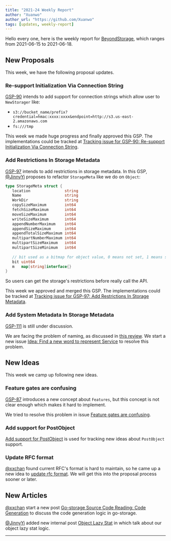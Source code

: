 ```yaml
---
title: "2021-24 Weekly Report"
author: "Xuanwo"
author_url: "https://github.com/Xuanwo"
tags: [updates, weekly-report]
---
```


Hello every one, here is the weekly report for [BeyondStorage](https://beyondstorage.io), which ranges from 2021-06-15 to 2021-06-18.

<!--truncate-->

## New Proposals

This week, we have the following proposal updates.

### Re-support Initialization Via Connection String

[GSP-90](https://github.com/beyondstorage/specs/pull/90) intends to add support for connection strings which allow user to `NewStorager` like:

- `s3://bucket_name/prefix?credential=hmac:xxxx:xxxx&endpoint=http://s3.us-east-2.amazonaws.com`
- `fs:///tmp`

This week we made huge progress and finally approved this GSP. The implementations could be tracked at [Tracking issue for GSP-90: Re-support Initialization Via Connection String](https://github.com/beyondstorage/go-storage/issues/600).

### Add Restrictions In Storage Metadata

[GSP-97](https://github.com/beyondstorage/specs/pull/97) intends to add restrictions in storage metadata. In this GSP, [@JinnyYi] proposes to refactor `StorageMeta` like we do on `Object`:

```go
type StorageMeta struct {
   location               string
   Name                   string
   WorkDir                string
   copySizeMaximum        int64
   fetchSizeMaximum       int64
   moveSizeMaximum        int64
   writeSizeMaximum       int64
   appendNumberMaximum    int64
   appendSizeMaximum      int64
   appendTotalSizeMaximum int64
   multipartNumberMaximum int64
   multipartSizeMaximum   int64
   multipartSizeMinimum   int64
   
   // bit used as a bitmap for object value, 0 means not set, 1 means set 
   bit uint64
   m   map[string]interface{}
}
```

So users can get the storage's restrictions before really call the API.

This week we approved and merged this GSP. The implementations could be tracked at [Tracking issue for GSP-97: Add Restrictions In Storage Metadata](https://github.com/beyondstorage/go-storage/issues/599).

### Add System Metadata In Storage Metadata

[GSP-111](https://github.com/beyondstorage/specs/pull/111) is still under discussion.

We are facing the problem of naming, as discussed in [this review](https://github.com/beyondstorage/specs/pull/111#pullrequestreview-687066390). We start a new issue [Idea: Find a new word to represent Service](https://github.com/beyondstorage/specs/issues/114) to resolve this problem.

## New Ideas

This week we camp up following new ideas.

### Feature gates are confusing

[GSP-87](https://github.com/beyondstorage/specs/pull/87) introduces a new concept about `Features`, but this concept is not clear enough which makes it hard to implement.

We tried to resolve this problem in issue [Feature gates are confusing](https://github.com/beyondstorage/specs/issues/107).

### Add support for PostObject

[Add support for PostObject](https://github.com/beyondstorage/specs/issues/108) is used for tracking new ideas about `PostObject` support.

### Update RFC format

[@xxchan] found current RFC's format is hard to maintain, so he came up a new idea to [update rfc format](https://github.com/beyondstorage/specs/issues/110). We will get this into the proposal process sooner or later.

## New Articles

[@xxchan] start a new post [Go-storage Source Code Reading: Code Generation](https://forum.beyondstorage.io/t/go-storage-source-code-reading-code-generation/109) to discuss the code generation logic in go-storage.

[@JinnyYi] added new internal post [Object Lazy Stat](https://beyondstorage.io/docs/go-storage/internal/object-lazy-stat) in which talk about our object lazy stat logic.

---

[@xxchan]: https://github.com/xxchan
[go-storage]: https://github.com/beyondstorage/go-storage
[@JinnyYi]: https://github.com/JinnyYi
